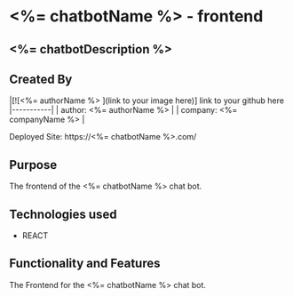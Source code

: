 # <%= chatbotName %> - frontend
## <%= chatbotDescription %>

## Created By
|[![<%= authorName %> ](link to your image here)]
link to your github here
|-----------|
| author: <%= authorName %> | 
| company: <%= companyName %> | 

Deployed Site: https://<%= chatbotName %>.com/

## Purpose 

The frontend of the <%= chatbotName %> chat bot.

## Technologies used

* REACT


## Functionality and Features

The Frontend for the <%= chatbotName %> chat bot.